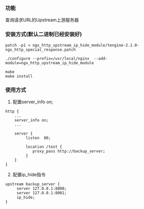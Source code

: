 ### 功能 
查询请求URL的Upstream上游服务器


### 安装方式(默认二进制已经安装好)
```
patch -p1 < ngx_http_upstream_ip_hide_module/tengine-2.1.0-ngx_http_special_response.patch

./configure --prefix=/usr/local/nginx  --add-module=ngx_http_upstream_ip_hide_module

make
make install

```

### 使用方式
1. 配置server_info on;
```
http {
    ...
    server_info on;
    ...
    
    server {
         listen  80;
         
         location /test {
            proxy_pass http://backup_server;
         }
    }   
}
```

2. 配置ip_hide指令
```
upstream backup_server {
     server 127.0.0.1:8000;
     server 127.0.0.1:8001;
     ip_hide;
}
```
